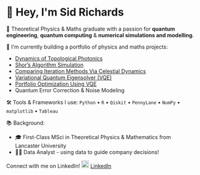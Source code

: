 # 👋 Hey, I'm Sid Richards
🧠 Theoretical Physics & Maths graduate with a passion for **quantum engineering**, **quantum computing** & **numerical simulations and modelling**.

🔬 I'm currently building a portfolio of physics and maths projects:
- [Dynamics of Topological Photonics](https://github.com/SidRichardsQuantum/Dynamics_of_Topological_Photonics)
- [Shor’s Algorithm Simulation](https://github.com/SidRichardsQuantum/Shors_Algorithm_Simulation)
- [Comparing Iteration Methods Via Celestial Dynamics](https://github.com/SidRichardsQuantum/Celestial_Dynamics_Iteration_Methods)
- [Variational Quantum Eigensolver (VQE)](https://github.com/SidRichardsQuantum/Variational_Quantum_Eigensolver)
- [Portfolio Optimization Using VQE](https://github.com/SidRichardsQuantum/VQE_Portfolio_Optimization)
- Quantum Error Correction & Noise Modeling

🛠️ Tools & Frameworks I use:
`Python` • `R` • `Qiskit` • `PennyLane` • `NumPy` • `matplotlib` • `Tableau`

📚 Background:
- 🎓 First-Class MSci in Theoretical Physics & Mathematics from Lancaster University
- 🧑‍💻 Data Analyst - using data to guide company decisions!

Connect with me on LinkedIn!
<img src="https://cdn.jsdelivr.net/gh/devicons/devicon/icons/linkedin/linkedin-original.svg" width="20" /> [LinkedIn](https://www.linkedin.com/in/sid-richards-21374b30b/)
